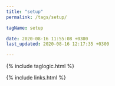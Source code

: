 ```yaml
---
title: "setup"
permalink: /tags/setup/

tagName: setup

date: 2020-08-16 11:55:08 +0300
last_updated: 2020-08-16 12:17:35 +0300

---
```


{% include taglogic.html %}

{% include links.html %}
